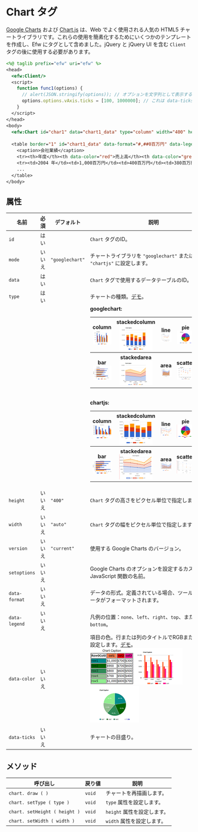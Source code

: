 # Chart タグ

[Google Charts](https://developers.google.com/chart/) および [Chart.js](https://www.chartjs.org/) は、Web でよく使用される人気の HTML5 チャートライブラリです。これらの使用を簡素化するためにいくつかのテンプレートを作成し、Efw にタグとして含めました。jQuery と jQuery UI を含む `Client` タグの後に使用する必要があります。

```jsp
<%@ taglib prefix="efw" uri="efw" %>
<head>
  <efw:Client/>
  <script>
    function func1(options) {
      // alert(JSON.stringify(options)); // オプションを文字列として表示する場合。
      options.options.vAxis.ticks = [100, 1000000]; // これは data-ticks 属性をオーバーライドします。
    }
  </script>
</head>
<body>
  <efw:Chart id="char1" data="chart1_data" type="column" width="400" height="250" version="45.2" setoptions="func1" /> // または efw:chart, efw:CHART

  <table border="1" id="chart1_data" data-format="#,##0百万円" data-legend="bottom" data-ticks="100,1000000">
    <caption>会社業績</caption>
    <tr><th>年度</th><th data-color="red">売上高</th><th data-color="green">営業利益</th><th data-color="blue">経常利益</th></tr>
    <tr><td>2004 年</td><td>1,000百万円</td><td>400百万円</td><td>380百万円</td></tr>
    ...
  </table>
</body>
```

## 属性

| 名前 | 必須 | デフォルト | 説明 |
|---|---|---|---|
| `id` | はい |  | `Chart` タグのID。 |
| `mode` | いいえ | `"googlechart"` | チャートライブラリを `"googlechart"` または `"chartjs"` に設定します。 |
| `data` | はい |  | `Chart` タグで使用するデータテーブルのID。 |
| `type` | はい |  | チャートの種類。[デモ](https://efwgrp.github.io/efw4_chart/chartSampleTypes.html)。 |
|  |  |  | **googlechart:**<br><table><tr><th>column<br>![Column Chart](../img/chart/gl_column.png)</th><th>stackedcolumn<br>![Stacked Column Chart](../img/chart/gl_stackedcolumn.png)</th><th>line<br>![Line Chart](../img/chart/gl_line.png)</th><th>pie<br>![Pie Chart](../img/chart/gl_pie.png)</th><th>donut<br>![Donut Chart](../img/chart/gl_donut.png)</th></tr><tr><th>bar<br>![Bar Chart](../img/chart/gl_bar.png)</th><th>stackedarea<br>![Stacked Area Chart](../img/chart/gl_stackedarea.png)</th><th>area<br>![Area Chart](../img/chart/gl_area.png)</th><th>scatter<br>![Scatter Chart](../img/chart/gl_scatter.png)</th></tr></table><br>**chartjs:**<br><table><tr><th>column<br>![Column Chart](../img/chart/js_column.png)</th><th>stackedcolumn<br>![Stacked Column Chart](../img/chart/js_stackedcolumn.png)</th><th>line<br>![Line Chart](../img/chart/js_line.png)</th><th>pie<br>![Pie Chart](../img/chart/js_pie.png)</th><th>donut<br>![Donut Chart](../img/chart/js_donut.png)</th></tr><tr><th>bar<br>![Bar Chart](../img/chart/js_bar.png)</th><th>stackedarea<br>![Stacked Area Chart](../img/chart/js_stackedarea.png)</th><th>area<br>![Area Chart](../img/chart/js_area.png)</th><th>scatter<br>![Scatter Chart](../img/chart/js_scatter.png)</th><th>radar<br>![Radar Chart](../img/chart/js_radar.png)</th></tr></table> |
| `height` | いいえ | `"400"` | `Chart` タグの高さをピクセル単位で指定します。 |
| `width` | いいえ | `"auto"` | `Chart` タグの幅をピクセル単位で指定します。 |
| `version` | いいえ | `"current"` | 使用する Google Charts のバージョン。 |
| `setoptions` | いいえ |  | Google Charts のオプションを設定するカスタム JavaScript 関数の名前。 |
| `data-format` | いいえ |  | データの形式。定義されている場合、ツールチップデータがフォーマットされます。 |
| `data-legend` | いいえ |  | 凡例の位置：`none`、`left`、`right`、`top`、または `bottom`。 |
| `data-color` | いいえ |  | 項目の色。行または列のタイトルでRGBまたは色名を設定します。[デモ](https://efwgrp.github.io/efw4_chart/chartSampleColors.html)。<br>![Data Table](../img/chart/table.png)![Chart 1](../img/chart/chart1.png)![Chart 2](../img/chart/chart2.png) |
| `data-ticks` | いいえ |  | チャートの目盛り。 |

## メソッド

| 呼び出し | 戻り値 | 説明 |
|---|---|---|
| `chart. draw ( )` | `void` | チャートを再描画します。 |
| `chart. setType ( type )` | `void` | `type` 属性を設定します。 |
| `chart. setHeight ( height )` | `void` | `height` 属性を設定します。 |
| `chart. setWidth ( width )` | `void` | `width` 属性を設定します。 |